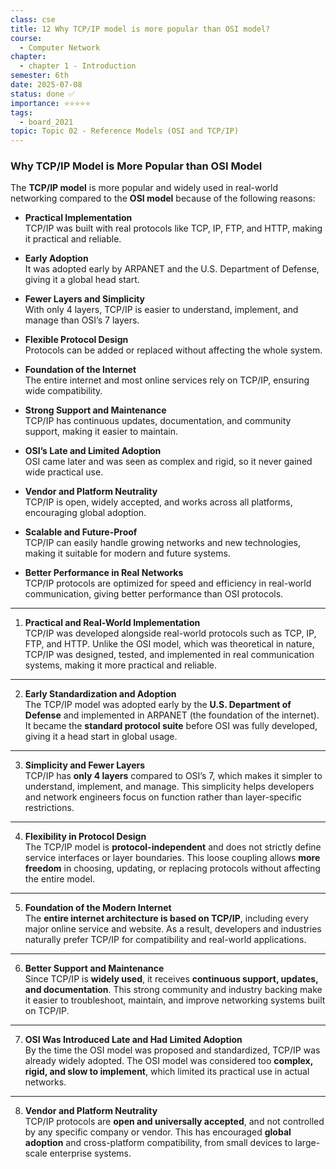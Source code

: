 ```yaml
---
class: cse
title: 12 Why TCP/IP model is more popular than OSI model?
course:
  - Computer Network
chapter:
  - chapter 1 - Introduction
semester: 6th
date: 2025-07-08
status: done ✅
importance: ⭐⭐⭐⭐⭐
tags:
  - board_2021
topic: Topic 02 - Reference Models (OSI and TCP/IP)
---
```


### **Why TCP/IP Model is More Popular than OSI Model**

The **TCP/IP model** is more popular and widely used in real-world networking compared to the **OSI model** because of the following reasons:

- **Practical Implementation**  
    TCP/IP was built with real protocols like TCP, IP, FTP, and HTTP, making it practical and reliable.
    
- **Early Adoption**  
    It was adopted early by ARPANET and the U.S. Department of Defense, giving it a global head start.
    
- **Fewer Layers and Simplicity**  
    With only 4 layers, TCP/IP is easier to understand, implement, and manage than OSI’s 7 layers.
    
- **Flexible Protocol Design**  
    Protocols can be added or replaced without affecting the whole system.
    
- **Foundation of the Internet**  
    The entire internet and most online services rely on TCP/IP, ensuring wide compatibility.
    
- **Strong Support and Maintenance**  
    TCP/IP has continuous updates, documentation, and community support, making it easier to maintain.
    
- **OSI’s Late and Limited Adoption**  
    OSI came later and was seen as complex and rigid, so it never gained wide practical use.
    
- **Vendor and Platform Neutrality**  
    TCP/IP is open, widely accepted, and works across all platforms, encouraging global adoption.
    
- **Scalable and Future-Proof**  
    TCP/IP can easily handle growing networks and new technologies, making it suitable for modern and future systems.
    
- **Better Performance in Real Networks**  
    TCP/IP protocols are optimized for speed and efficiency in real-world communication, giving better performance than OSI protocols.

---

1. **Practical and Real-World Implementation**  
    TCP/IP was developed alongside real-world protocols such as TCP, IP, FTP, and HTTP. Unlike the OSI model, which was theoretical in nature, TCP/IP was designed, tested, and implemented in real communication systems, making it more practical and reliable.
    

---

2. **Early Standardization and Adoption**  
    The TCP/IP model was adopted early by the **U.S. Department of Defense** and implemented in ARPANET (the foundation of the internet). It became the **standard protocol suite** before OSI was fully developed, giving it a head start in global usage.
    

---

3. **Simplicity and Fewer Layers**  
    TCP/IP has **only 4 layers** compared to OSI’s 7, which makes it simpler to understand, implement, and manage. This simplicity helps developers and network engineers focus on function rather than layer-specific restrictions.
    

---

4. **Flexibility in Protocol Design**  
    The TCP/IP model is **protocol-independent** and does not strictly define service interfaces or layer boundaries. This loose coupling allows **more freedom** in choosing, updating, or replacing protocols without affecting the entire model.
    

---

5. **Foundation of the Modern Internet**  
    The **entire internet architecture is based on TCP/IP**, including every major online service and website. As a result, developers and industries naturally prefer TCP/IP for compatibility and real-world applications.
    

---

6. **Better Support and Maintenance**  
    Since TCP/IP is **widely used**, it receives **continuous support, updates, and documentation**. This strong community and industry backing make it easier to troubleshoot, maintain, and improve networking systems built on TCP/IP.
    

---

7. **OSI Was Introduced Late and Had Limited Adoption**  
    By the time the OSI model was proposed and standardized, TCP/IP was already widely adopted. The OSI model was considered too **complex, rigid, and slow to implement**, which limited its practical use in actual networks.
    

---

8. **Vendor and Platform Neutrality**  
    TCP/IP protocols are **open and universally accepted**, and not controlled by any specific company or vendor. This has encouraged **global adoption** and cross-platform compatibility, from small devices to large-scale enterprise systems.